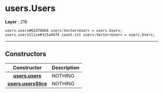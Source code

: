 # users.Users

**Layer** : 216

```tl
users.users#62d706b8 users:Vector<User> = users.Users;
users.usersSlice#315a4974 count:int users:Vector<User> = users.Users;
```

---

## Constructors

| Constructor | Description |
| :---: | :--- |
| [**users.users**](constructor/users.users) | NOTHING |
| [**users.usersSlice**](constructor/users.usersSlice) | NOTHING |